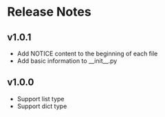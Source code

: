 # Release Notes

## v1.0.1

* Add NOTICE content to the beginning of each file
* Add basic information to \_\_init\_\_.py

## v1.0.0

* Support list type
* Support dict type
